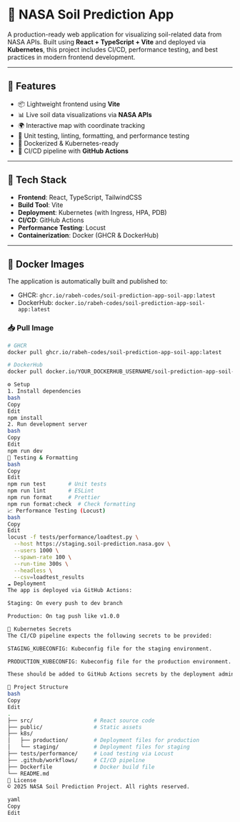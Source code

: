 # 🌱 NASA Soil Prediction App

A production-ready web application for visualizing soil-related data from NASA APIs. Built using **React + TypeScript + Vite** and deployed via **Kubernetes**, this project includes CI/CD, performance testing, and best practices in modern frontend development.

---

## 🚀 Features

- 📦 Lightweight frontend using **Vite**
- 📊 Live soil data visualizations via **NASA APIs**
- 🌍 Interactive map with coordinate tracking
- 🧪 Unit testing, linting, formatting, and performance testing
- 🐳 Dockerized & Kubernetes-ready
- 🔁 CI/CD pipeline with **GitHub Actions**

---

## 🧰 Tech Stack

- **Frontend**: React, TypeScript, TailwindCSS
- **Build Tool**: Vite
- **Deployment**: Kubernetes (with Ingress, HPA, PDB)
- **CI/CD**: GitHub Actions
- **Performance Testing**: Locust
- **Containerization**: Docker (GHCR & DockerHub)

---

## 🐳 Docker Images

The application is automatically built and published to:

- GHCR: `ghcr.io/rabeh-codes/soil-prediction-app-soil-app:latest`
- DockerHub: `docker.io/rabeh-codes/soil-prediction-app-soil-app:latest`

### 📥 Pull Image

```bash
# GHCR
docker pull ghcr.io/rabeh-codes/soil-prediction-app-soil-app:latest

# DockerHub
docker pull docker.io/YOUR_DOCKERHUB_USERNAME/soil-prediction-app-soil-app:latest

⚙️ Setup
1. Install dependencies
bash
Copy
Edit
npm install
2. Run development server
bash
Copy
Edit
npm run dev
🧪 Testing & Formatting
bash
Copy
Edit
npm run test       # Unit tests
npm run lint       # ESLint
npm run format     # Prettier
npm run format:check  # Check formatting
📈 Performance Testing (Locust)
bash
Copy
Edit
locust -f tests/performance/loadtest.py \
  --host https://staging.soil-prediction.nasa.gov \
  --users 1000 \
  --spawn-rate 100 \
  --run-time 300s \
  --headless \
  --csv=loadtest_results
☁️ Deployment
The app is deployed via GitHub Actions:

Staging: On every push to dev branch

Production: On tag push like v1.0.0

🔐 Kubernetes Secrets
The CI/CD pipeline expects the following secrets to be provided:

STAGING_KUBECONFIG: Kubeconfig file for the staging environment.

PRODUCTION_KUBECONFIG: Kubeconfig file for the production environment.

These should be added to GitHub Actions secrets by the deployment administrator.

🧠 Project Structure
bash
Copy
Edit
.
├── src/                   # React source code
├── public/                # Static assets
├── k8s/
│   ├── production/        # Deployment files for production
│   └── staging/           # Deployment files for staging
├── tests/performance/     # Load testing via Locust
├── .github/workflows/     # CI/CD pipeline
├── Dockerfile             # Docker build file
└── README.md
📄 License
© 2025 NASA Soil Prediction Project. All rights reserved.

yaml
Copy
Edit
